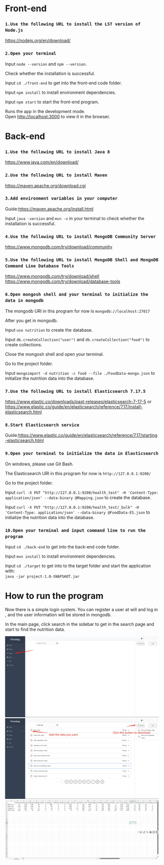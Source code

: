 # Front-end

### `1.Use the following URL to install the LST version of Node.js`

https://nodejs.org/en/download/

### `2.Open your terminal`

Input `node --version` and `npm --version`.

Check whether the installation is successful.

Input `cd ./front-end` to get into the front-end code folder.

Input `npm install` to install environment dependencies.

Input `npm start` to start the front-end program.

Runs the app in the development mode.\
Open [http://localhost:3000](http://localhost:3000) to view it in the browser.

# Back-end

### `1.Use the following URL to install Java 8`

https://www.java.com/en/download/


### `2.Use the following URL to install Maven`

https://maven.apache.org/download.cgi

### `3.Add environment variables in your computer`
Guide:https://maven.apache.org/install.html


Input `java -version` and `mvn -v` in your terminal to check whether the installation is successful.

### `4.Use the following URL to install MongoDB Community Server`
https://www.mongodb.com/try/download/community

### `5.Use the following URL to install MongoDB Shell and MongoDB Command Line Database Tools`
https://www.mongodb.com/try/download/shell \
https://www.mongodb.com/try/download/database-tools

### `6.Open mongosh shell and your terminal to initialize the data in mongodb`
The mongodb URI in this program for now is `mongodb://localhost:27017` 

After you get in mongodb.

Input `use nutrition` to create the database.

Input `db.createCollection("user")` and `db.createCollection("food")` to create collections.

Close the mongosh shell and open your terminal.

Go to the project folder. 

Input `mongoimport -d nutrition -c food --file ./FoodData-mongo.json` to initialize the nutrition data into the database.

### `7.Use the following URL to install Elasticsearch 7.17.5`
https://www.elastic.co/downloads/past-releases/elasticsearch-7-17-5
or https://www.elastic.co/guide/en/elasticsearch/reference/7.17/install-elasticsearch.html

### `8.Start Elasticsearch service`
Guide:https://www.elastic.co/guide/en/elasticsearch/reference/7.17/starting-elasticsearch.html

### `9.Open your terminal to initialize the data in Elasticsearch`
On windows, please use Git Bash.

The Elasticsearch URI in this program for now is `http://127.0.0.1:9200/` 

Go to the project folder. 

Input `curl -X PUT "http://127.0.0.1:9200/health_test" -H 'Content-Type: application/json' --data-binary @Mapping.json` to create the database.

Input `curl -X PUT "http://127.0.0.1:9200/health_test/_bulk" -H 'Content-Type: application/json' --data-binary @FoodData-ES.json` to initialize the nutrition data into the database.


### `10.Open your terminal and input command line to run the program`

Input `cd ./back-end` to get into the back-end code folder.

Input `mvn install` to install environment dependencies.

Input `cd ./target` to get into to the target folder 
and start the application with: \
`java -jar project-1.0-SNAPSHOT.jar`

# How to run the program

Now there is a simple login system. You can register a user at will and log in , and the user information will be stored in mongodb.

In the main page, click search in the sidebar to get in the search page and start to find the nutrition data.

<img src="./MainPage.png" title="Main page" alt="Main page"/>
<img src="./Search.jpg" title="Search" alt="Search"/>
<img src="./Export.png" title="Export" alt="Export"/>


